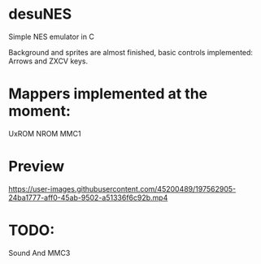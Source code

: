 # desuNES
Simple NES emulator in C

Background and sprites are almost finished, basic controls implemented: Arrows and ZXCV keys.


# Mappers implemented at the moment:
  UxROM
  NROM
  MMC1
  
# Preview
https://user-images.githubusercontent.com/45200489/197562905-24ba1777-aff0-45ab-9502-a51336f6c92b.mp4
  
  
# TODO:
  Sound And MMC3



